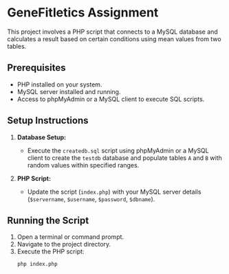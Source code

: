# GeneFitletics Assignment

This project involves a PHP script that connects to a MySQL database and calculates a result based on certain conditions using mean values from two tables.

## Prerequisites

- PHP installed on your system.
- MySQL server installed and running.
- Access to phpMyAdmin or a MySQL client to execute SQL scripts.

## Setup Instructions

1. **Database Setup:**
   - Execute the `createdb.sql` script using phpMyAdmin or a MySQL client to create the `testdb` database and populate tables `A` and `B` with random values within specified ranges.

2. **PHP Script:**
   - Update the script (`index.php`) with your MySQL server details (`$servername`, `$username`, `$password`, `$dbname`).

## Running the Script

1. Open a terminal or command prompt.
2. Navigate to the project directory.
3. Execute the PHP script:
   ```bash
   php index.php
